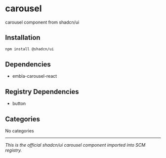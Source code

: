 # carousel

carousel component from shadcn/ui

## Installation

```bash
npm install @shadcn/ui
```

## Dependencies

- embla-carousel-react

## Registry Dependencies

- button

## Categories

No categories

---

*This is the official shadcn/ui carousel component imported into SCM registry.*
